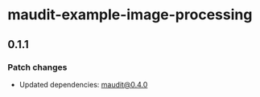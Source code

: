 # maudit-example-image-processing

## 0.1.1

### Patch changes

- Updated dependencies: maudit@0.4.0

